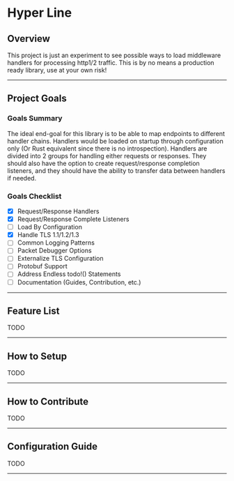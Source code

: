 # Hyper Line
## Overview
This project is just an experiment to see possible ways to load middleware handlers for processing http1/2 traffic. This is by no means a production ready library, use at your own risk!

* * *

## Project Goals

### Goals Summary
The ideal end-goal for this library is to be able to map endpoints to different handler chains. 
Handlers would be loaded on startup through configuration only (Or Rust equivalent since there is no introspection). Handlers are divided into 2 groups for handling either requests or responses. 
They should also have the option to create request/response completion listeners, and they should have the ability to transfer data between handlers if needed.

### Goals Checklist
- [x] Request/Response Handlers
- [x] Request/Response Complete Listeners
- [ ] Load By Configuration
- [x] Handle TLS 1.1/1.2/1.3
- [ ] Common Logging Patterns
- [ ] Packet Debugger Options
- [ ] Externalize TLS Configuration
- [ ] Protobuf Support
- [ ] Address Endless todo!() Statements
- [ ] Documentation (Guides, Contribution, etc.)

* * *

## Feature List
TODO

* * *

## How to Setup
TODO

* * *

## How to Contribute
TODO

* * *

## Configuration Guide
TODO

* * *